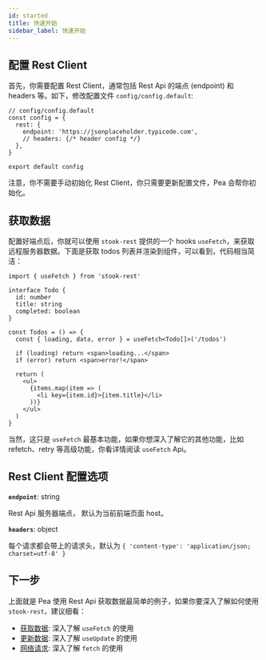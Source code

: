 ```yaml
---
id: started
title: 快速开始
sidebar_label: 快速开始
---
```


## 配置 Rest Client

首先，你需要配置 Rest Client，通常包括 Rest Api 的端点 (endpoint) 和 headers 等。如下，修改配置文件 `config/config.default`:

```tsx
// config/config.default
const config = {
  rest: {
    endpoint: 'https://jsonplaceholder.typicode.com',
    // headers: {/* header config */}
  },
}

export default config
```

注意，你不需要手动初始化 Rest Client，你只需要更新配置文件，Pea 会帮你初始化。

## 获取数据

配置好端点后，你就可以使用 `stook-rest` 提供的一个 hooks `useFetch`，来获取远程服务器数据。下面是获取 todos 列表并渲染到组件，可以看到，代码相当简洁：

```tsx
import { useFetch } from 'stook-rest'

interface Todo {
  id: number
  title: string
  completed: boolean
}

const Todos = () => {
  const { loading, data, error } = useFetch<Todo[]>('/todos')

  if (loading) return <span>loading...</span>
  if (error) return <span>error!</span>

  return (
    <ul>
      {items.map(item => (
        <li key={item.id}>{item.title}</li>
      ))}
    </ul>
  )
}
```

当然，这只是 `useFetch` 最基本功能，如果你想深入了解它的其他功能，比如 refetch、retry 等高级功能，你看详情阅读 `useFetch` Api。

## Rest Client 配置选项

**`endpoint`**: string

Rest Api 服务器端点， 默认为当前前端页面 host。

**`headers`**: object

每个请求都会带上的请求头，默认为 `{ 'content-type': 'application/json; charset=utf-8' }`

## 下一步

上面就是 Pea 使用 Rest Api 获取数据最简单的例子，如果你要深入了解如何使用 `stook-rest`，建议细看：

- [获取数据](/docs/rest/useFetch): 深入了解 `useFetch` 的使用
- [更新数据](/docs/rest/useUpdate): 深入了解 `useUpdate` 的使用
- [网络请求](/docs/rest/fetch): 深入了解 `fetch` 的使用
